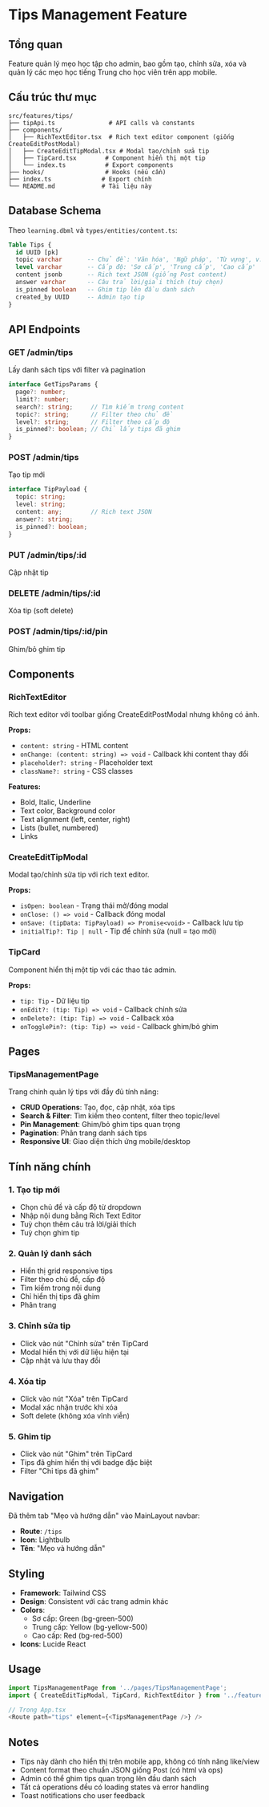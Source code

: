 # Tips Management Feature

## Tổng quan
Feature quản lý mẹo học tập cho admin, bao gồm tạo, chỉnh sửa, xóa và quản lý các mẹo học tiếng Trung cho học viên trên app mobile.

## Cấu trúc thư mục

```
src/features/tips/
├── tipApi.ts               # API calls và constants
├── components/
│   ├── RichTextEditor.tsx  # Rich text editor component (giống CreateEditPostModal)
│   ├── CreateEditTipModal.tsx # Modal tạo/chỉnh sửa tip
│   ├── TipCard.tsx        # Component hiển thị một tip
│   └── index.ts           # Export components
├── hooks/                 # Hooks (nếu cần)
├── index.ts              # Export chính
└── README.md             # Tài liệu này
```

## Database Schema
Theo `learning.dbml` và `types/entities/content.ts`:

```sql
Table Tips {
  id UUID [pk]
  topic varchar       -- Chủ đề: 'Văn hóa', 'Ngữ pháp', 'Từ vựng', v.v.
  level varchar       -- Cấp độ: 'Sơ cấp', 'Trung cấp', 'Cao cấp'  
  content jsonb       -- Rich text JSON (giống Post content)
  answer varchar      -- Câu trả lời/giải thích (tuỳ chọn)
  is_pinned boolean   -- Ghim tip lên đầu danh sách
  created_by UUID     -- Admin tạo tip
}
```

## API Endpoints

### GET /admin/tips
Lấy danh sách tips với filter và pagination
```typescript
interface GetTipsParams {
  page?: number;
  limit?: number;
  search?: string;     // Tìm kiếm trong content
  topic?: string;      // Filter theo chủ đề
  level?: string;      // Filter theo cấp độ  
  is_pinned?: boolean; // Chỉ lấy tips đã ghim
}
```

### POST /admin/tips
Tạo tip mới
```typescript
interface TipPayload {
  topic: string;
  level: string;
  content: any;        // Rich text JSON
  answer?: string;
  is_pinned?: boolean;
}
```

### PUT /admin/tips/:id
Cập nhật tip

### DELETE /admin/tips/:id
Xóa tip (soft delete)

### POST /admin/tips/:id/pin
Ghim/bỏ ghim tip

## Components

### RichTextEditor
Rich text editor với toolbar giống CreateEditPostModal nhưng không có ảnh.

**Props:**
- `content: string` - HTML content
- `onChange: (content: string) => void` - Callback khi content thay đổi
- `placeholder?: string` - Placeholder text
- `className?: string` - CSS classes

**Features:**
- Bold, Italic, Underline
- Text color, Background color  
- Text alignment (left, center, right)
- Lists (bullet, numbered)
- Links

### CreateEditTipModal
Modal tạo/chỉnh sửa tip với rich text editor.

**Props:**
- `isOpen: boolean` - Trạng thái mở/đóng modal
- `onClose: () => void` - Callback đóng modal
- `onSave: (tipData: TipPayload) => Promise<void>` - Callback lưu tip
- `initialTip?: Tip | null` - Tip để chỉnh sửa (null = tạo mới)

### TipCard
Component hiển thị một tip với các thao tác admin.

**Props:**
- `tip: Tip` - Dữ liệu tip
- `onEdit?: (tip: Tip) => void` - Callback chỉnh sửa
- `onDelete?: (tip: Tip) => void` - Callback xóa
- `onTogglePin?: (tip: Tip) => void` - Callback ghim/bỏ ghim

## Pages

### TipsManagementPage
Trang chính quản lý tips với đầy đủ tính năng:

- **CRUD Operations**: Tạo, đọc, cập nhật, xóa tips
- **Search & Filter**: Tìm kiếm theo content, filter theo topic/level
- **Pin Management**: Ghim/bỏ ghim tips quan trọng
- **Pagination**: Phân trang danh sách tips
- **Responsive UI**: Giao diện thích ứng mobile/desktop

## Tính năng chính

### 1. Tạo tip mới
- Chọn chủ đề và cấp độ từ dropdown
- Nhập nội dung bằng Rich Text Editor
- Tuỳ chọn thêm câu trả lời/giải thích
- Tuỳ chọn ghim tip

### 2. Quản lý danh sách
- Hiển thị grid responsive tips
- Filter theo chủ đề, cấp độ
- Tìm kiếm trong nội dung
- Chỉ hiển thị tips đã ghim
- Phân trang

### 3. Chỉnh sửa tip
- Click vào nút "Chỉnh sửa" trên TipCard
- Modal hiển thị với dữ liệu hiện tại
- Cập nhật và lưu thay đổi

### 4. Xóa tip
- Click vào nút "Xóa" trên TipCard  
- Modal xác nhận trước khi xóa
- Soft delete (không xóa vĩnh viễn)

### 5. Ghim tip
- Click vào nút "Ghim" trên TipCard
- Tips đã ghim hiển thị với badge đặc biệt
- Filter "Chỉ tips đã ghim"

## Navigation
Đã thêm tab "Mẹo và hướng dẫn" vào MainLayout navbar:
- **Route**: `/tips`
- **Icon**: Lightbulb
- **Tên**: "Mẹo và hướng dẫn"

## Styling
- **Framework**: Tailwind CSS
- **Design**: Consistent với các trang admin khác
- **Colors**: 
  - Sơ cấp: Green (bg-green-500)
  - Trung cấp: Yellow (bg-yellow-500)  
  - Cao cấp: Red (bg-red-500)
- **Icons**: Lucide React

## Usage

```typescript
import TipsManagementPage from '../pages/TipsManagementPage';
import { CreateEditTipModal, TipCard, RichTextEditor } from '../features/tips';

// Trong App.tsx
<Route path="tips" element={<TipsManagementPage />} />
```

## Notes
- Tips này dành cho hiển thị trên mobile app, không có tính năng like/view
- Content format theo chuẩn JSON giống Post (có html và ops)
- Admin có thể ghim tips quan trọng lên đầu danh sách
- Tất cả operations đều có loading states và error handling
- Toast notifications cho user feedback